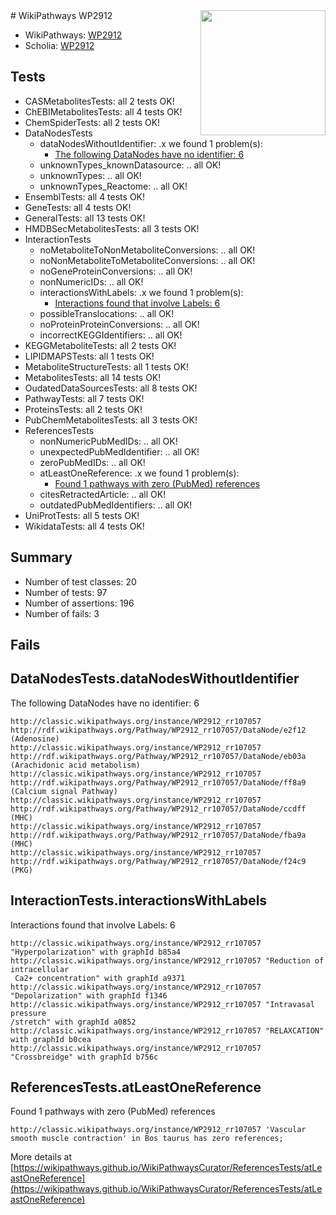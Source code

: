 <img style="float: right; width: 200px" src="https://upload.wikimedia.org/wikipedia/commons/thumb/8/83/Wplogo_with_text_500.png/640px-Wplogo_with_text_500.png" />
# WikiPathways WP2912

* WikiPathways: [WP2912](https://wikipathways.org/pathways/WP2912)
* Scholia: [WP2912](https://scholia.toolforge.org/wikipathways/WP2912)
## Tests
* CASMetabolitesTests: all 2 tests OK!
* ChEBIMetabolitesTests: all 4 tests OK!
* ChemSpiderTests: all 2 tests OK!
* DataNodesTests
    * dataNodesWithoutIdentifier: .x we found 1 problem(s):
        * [The following DataNodes have no identifier: 6](#d2d32fa5)
    * unknownTypes_knownDatasource: .. all OK!
    * unknownTypes: .. all OK!
    * unknownTypes_Reactome: .. all OK!
* EnsemblTests: all 4 tests OK!
* GeneTests: all 4 tests OK!
* GeneralTests: all 13 tests OK!
* HMDBSecMetabolitesTests: all 3 tests OK!
* InteractionTests
    * noMetaboliteToNonMetaboliteConversions: .. all OK!
    * noNonMetaboliteToMetaboliteConversions: .. all OK!
    * noGeneProteinConversions: .. all OK!
    * nonNumericIDs: .. all OK!
    * interactionsWithLabels: .x we found 1 problem(s):
        * [Interactions found that involve Labels: 6](#630d267d)
    * possibleTranslocations: .. all OK!
    * noProteinProteinConversions: .. all OK!
    * incorrectKEGGIdentifiers: .. all OK!
* KEGGMetaboliteTests: all 2 tests OK!
* LIPIDMAPSTests: all 1 tests OK!
* MetaboliteStructureTests: all 1 tests OK!
* MetabolitesTests: all 14 tests OK!
* OudatedDataSourcesTests: all 8 tests OK!
* PathwayTests: all 7 tests OK!
* ProteinsTests: all 2 tests OK!
* PubChemMetabolitesTests: all 3 tests OK!
* ReferencesTests
    * nonNumericPubMedIDs: .. all OK!
    * unexpectedPubMedIdentifier: .. all OK!
    * zeroPubMedIDs: .. all OK!
    * atLeastOneReference: .x we found 1 problem(s):
        * [Found 1 pathways with zero (PubMed) references](#d0a459f0)
    * citesRetractedArticle: .. all OK!
    * outdatedPubMedIdentifiers: .. all OK!
* UniProtTests: all 5 tests OK!
* WikidataTests: all 4 tests OK!


## Summary

* Number of test classes: 20
* Number of tests: 97
* Number of assertions: 196
* Number of fails: 3

## Fails

<a name="d2d32fa5" />

## DataNodesTests.dataNodesWithoutIdentifier

The following DataNodes have no identifier: 6
```
http://classic.wikipathways.org/instance/WP2912_rr107057 http://rdf.wikipathways.org/Pathway/WP2912_rr107057/DataNode/e2f12 (Adenosine)
http://classic.wikipathways.org/instance/WP2912_rr107057 http://rdf.wikipathways.org/Pathway/WP2912_rr107057/DataNode/eb03a (Arachidonic acid metabolism)
http://classic.wikipathways.org/instance/WP2912_rr107057 http://rdf.wikipathways.org/Pathway/WP2912_rr107057/DataNode/ff8a9 (Calcium signal Pathway)
http://classic.wikipathways.org/instance/WP2912_rr107057 http://rdf.wikipathways.org/Pathway/WP2912_rr107057/DataNode/ccdff (MHC)
http://classic.wikipathways.org/instance/WP2912_rr107057 http://rdf.wikipathways.org/Pathway/WP2912_rr107057/DataNode/fba9a (MHC)
http://classic.wikipathways.org/instance/WP2912_rr107057 http://rdf.wikipathways.org/Pathway/WP2912_rr107057/DataNode/f24c9 (PKG)
```

<a name="630d267d" />

## InteractionTests.interactionsWithLabels

Interactions found that involve Labels: 6
```
http://classic.wikipathways.org/instance/WP2912_rr107057 "Hyperpolarization" with graphId b85a4
http://classic.wikipathways.org/instance/WP2912_rr107057 "Reduction of intracellular
 Ca2+ concentration" with graphId a9371
http://classic.wikipathways.org/instance/WP2912_rr107057 "Depolarization" with graphId f1346
http://classic.wikipathways.org/instance/WP2912_rr107057 "Intravasal pressure
/stretch" with graphId a0852
http://classic.wikipathways.org/instance/WP2912_rr107057 "RELAXCATION" with graphId b0cea
http://classic.wikipathways.org/instance/WP2912_rr107057 "Crossbreidge" with graphId b756c
```

<a name="d0a459f0" />

## ReferencesTests.atLeastOneReference

Found 1 pathways with zero (PubMed) references
```
http://classic.wikipathways.org/instance/WP2912_rr107057 'Vascular smooth muscle contraction' in Bos taurus has zero references; 
```

More details at [https://wikipathways.github.io/WikiPathwaysCurator/ReferencesTests/atLeastOneReference](https://wikipathways.github.io/WikiPathwaysCurator/ReferencesTests/atLeastOneReference)

